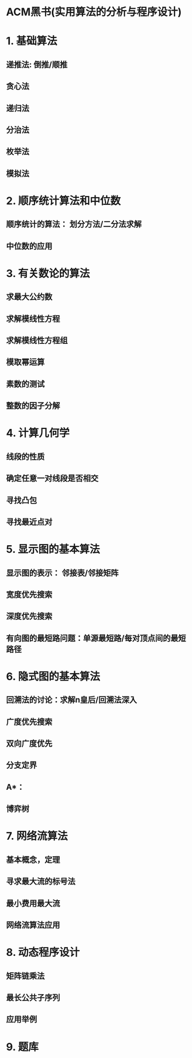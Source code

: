 # ACM黑书(实用算法的分析与程序设计)
# 1. 基础算法
## 递推法: 倒推/顺推
## 贪心法
## 递归法
## 分治法
## 枚举法
## 模拟法

# 2. 顺序统计算法和中位数
## 顺序统计的算法： 划分方法/二分法求解
## 中位数的应用

# 3. 有关数论的算法
## 求最大公约数
## 求解模线性方程
## 求解模线性方程组
## 模取幂运算
## 素数的测试
## 整数的因子分解

# 4. 计算几何学
## 线段的性质
## 确定任意一对线段是否相交
## 寻找凸包
## 寻找最近点对

# 5. 显示图的基本算法
## 显示图的表示： 邻接表/邻接矩阵
## 宽度优先搜索
## 深度优先搜索
## 有向图的最短路问题：单源最短路/每对顶点间的最短路径 

# 6. 隐式图的基本算法
## 回溯法的讨论：求解n皇后/回溯法深入
## 广度优先搜索
## 双向广度优先
## 分支定界
## A*： 
## 博弈树

# 7. 网络流算法
## 基本概念，定理
## 寻求最大流的标号法
## 最小费用最大流
## 网络流算法应用

# 8. 动态程序设计
## 矩阵链乘法
## 最长公共子序列
## 应用举例

# 9. 题库
## 